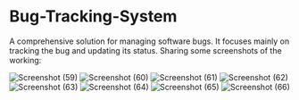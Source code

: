 # Bug-Tracking-System
A comprehensive solution for managing software bugs. It focuses mainly on tracking the bug and updating its status. 
Sharing some screenshots of the working:



![Screenshot (59)](https://github.com/anmol1205/Bug-Tracking-System/assets/91623229/44e4e059-69b6-454f-9d85-e928a05c19f9)
![Screenshot (60)](https://github.com/anmol1205/Bug-Tracking-System/assets/91623229/26bd58e2-3d2e-48f6-8c8f-077e6841975c)
![Screenshot (61)](https://github.com/anmol1205/Bug-Tracking-System/assets/91623229/3ab0f620-0715-4151-8acd-0e1b2e256f2c)
![Screenshot (62)](https://github.com/anmol1205/Bug-Tracking-System/assets/91623229/6a6cc292-9dd2-4459-a674-361211f515ac)
![Screenshot (63)](https://github.com/anmol1205/Bug-Tracking-System/assets/91623229/ae4f09c7-b09d-47b7-8080-dc8e1272fcc9)
![Screenshot (64)](https://github.com/anmol1205/Bug-Tracking-System/assets/91623229/77ee049b-4858-4180-85ea-8268afc062d8)
![Screenshot (65)](https://github.com/anmol1205/Bug-Tracking-System/assets/91623229/379c9fa6-7b63-46d4-b378-0368506c0cab)
![Screenshot (66)](https://github.com/anmol1205/Bug-Tracking-System/assets/91623229/6ed8d7d5-db57-4168-aa19-69a7bf4c660d)

